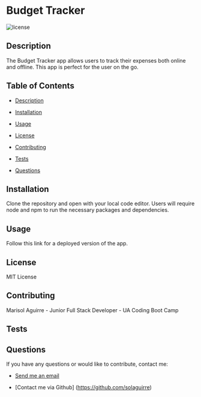 # Budget Tracker
  
  ![license](https://img.shields.io/badge/License-MIT-green.svg)
  
  ## Description 
The Budget Tracker app allows users to track their expenses both online and offline. This app is perfect for the user on the go. 

  ## Table of Contents

 * [Description](#description)
    
 * [Installation](#installation)
    
 * [Usage](#usage)
    
 * [License](#license)
    
 * [Contributing](#contributing)
    
 * [Tests](#tests)
    
 * [Questions](#questions)

   
  ## Installation 
Clone the repository and open with your local code editor. Users will require node and npm to run the necessary packages and dependencies.
 
  ## Usage 
Follow this link for a deployed version of the app. 
 
  ## License 
MIT License
 
  ## Contributing 
Marisol Aguirre - Junior Full Stack Developer - UA Coding Boot Camp
 
  ## Tests 

  
  ## Questions 
 If you have any questions or would like to contribute, contact me:
  
* [Send me an email](mailto:soulaguirre@gmail.com.com)
  
* [Contact me via Github] (https://github.com/solaguirre)
  